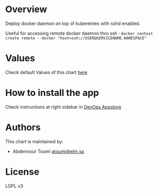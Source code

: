 # Overview
Deploy docker daemon on top of kuberentes with sshd enabled.

Useful for accessing remote docker daemon thru ssh : `docker context create remote --docker "host=ssh://USER@SERVICENAME.NAMESPACE"`


# Values

Check default Values of this chart [here]( 
https://bitbucket.elm.sa/projects/SCL/repos/helm-chart-docker-dind-sshd/browse/docker-dind-sshd/values.yaml)

# How to install the app 

Check instructions at right sidebar in [DevOps Appstore](https://appstore.devops.elm.sa/charts/elm/docker-dind-sshd)


# Authors

This chart is maintained by: 
- Abdennour Toumi <atoumi@elm.sa>

# License

LGPL v3